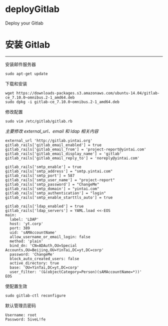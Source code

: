 # deployGitlab
Deploy your Gitlab

# 安装 Gitlab
-----------------------
安装邮件服务器

	sudo apt-get update
		
下载和安装

	wget https://downloads-packages.s3.amazonaws.com/ubuntu-14.04/gitlab-ce_7.10.0~omnibus.2-1_amd64.deb
	sudo dpkg -i gitlab-ce_7.10.0~omnibus.2-1_amd64.deb
	
修改配置

	sudo vim /etc/gitlab/gitlab.rb
	
*主要修改 external_url、email 和 ldap 相关内容*

```
external_url 'http://gitlab.yintai.org'
gitlab_rails['gitlab_email_enabled'] = true
gitlab_rails['gitlab_email_from'] = 'project-report@yintai.com'
gitlab_rails['gitlab_email_display_name'] = 'gitlab'
gitlab_rails['gitlab_email_reply_to'] = 'noreply@yintai.com'

gitlab_rails['smtp_enable'] = true
gitlab_rails['smtp_address'] = "smtp.yintai.com"
gitlab_rails['smtp_port'] = 587
gitlab_rails['smtp_user_name'] = "project-report"
gitlab_rails['smtp_password'] = "ChangeMe"
gitlab_rails['smtp_domain'] = "yintai.com"
gitlab_rails['smtp_authentication'] = "login"
gitlab_rails['smtp_enable_starttls_auto'] = true

gitlab_rails['ldap_enabled'] = true
gitlab_rails['ldap_servers'] = YAML.load <<-EOS
main:
  label: 'LDAP'
  host: 'yt.corp'
  port: 389
  uid: 'sAMAccountName'
  allow_username_or_email_login: false
  method: 'plain'
  bind_dn: 'CN=ADAuth,OU=Special Accounts,OU=Beijing,OU=YinTai,DC=yt,DC=corp'
  password: 'ChangeMe'
  block_auto_created_users: false
  active_directory: true
  base: 'OU=YinTai,DC=yt,DC=corp'
  user_filter: '(&(objectCategory=Person)(sAMAccountName=*))'
EOS
```

使配置生效

	sudo gitlab-ctl reconfigure
	
默认管理员密码

	Username: root 
	Password: 5iveL!fe
